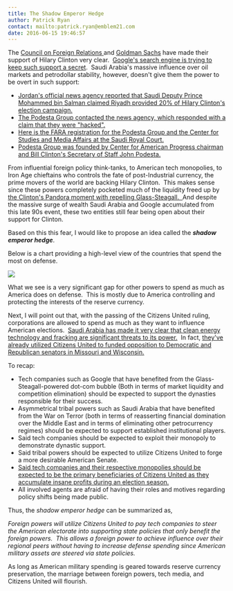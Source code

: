 ```yaml
---
title: The Shadow Emperor Hedge
author: Patrick Ryan
contact: mailto:patrick.ryan@emblem21.com
date: 2016-06-15 19:46:57
---
```


The [Council on Foreign Relations ](http://archive.is/kRCk#selection-1445.0-1447.18)and [Goldman Sachs](http://archive.is/mxaxg#selection-779.0-779.14) have made their support of Hilary Clinton very clear.  [Google's search engine is trying to keep such support a secret](http://archive.is/8UkCy).  Saudi Arabia's massive influence over oil markets and petrodollar stability, however, doesn't give them the power to be overt in such support:

*   [Jordan's official news agency reported that Saudi Deputy Prince Mohammed bin Salman claimed Riyadh provided 20% of Hilary Clinton's election campaign.](http://archive.is/ibuaN#selection-2431.0-2431.371)
*   [The Podesta Group contacted the news agency, which responded with a claim that they were "hacked".](http://archive.is/ZVIlL#selection-843.0-843.229)
*   [Here is the FARA registration for the Podesta Group and the Center for Studies and Media Affairs at the Saudi Royal Court.](https://www.fara.gov/docs/5926-Exhibit-AB-20160122-71.pdf)
*   [Podesta Group was founded by Center for American Progress chairman and Bill Clinton's Secretary of Staff John Podesta.](http://archive.is/Xt8jP#selection-499.0-541.20)

From influential foreign policy think-tanks, to American tech monopolies, to Iron Age chieftains who controls the fate of post-Industrial currency, the prime movers of the world are backing Hilary Clinton.  This makes sense since these powers completely pocketed much of the liquidity freed up by [the Clinton's Pandora moment with repelling Glass-Steagall.  ](http://archive.is/3X81W#selection-2175.0-2193.117)And despite the massive surge of wealth Saudi Arabia and Google accumulated from this late 90s event, these two entities still fear being open about their support for Clinton.

Based on this this fear, I would like to propose an idea called the **_shadow emperor hedge_**.

Below is a chart providing a high-level view of the countries that spend the most on defense.

[![](/images/0053_defense-comparison-full.png)](/images/0053_defense-comparison-full.png)

What we see is a very significant gap for other powers to spend as much as America does on defense.  This is mostly due to America controlling and protecting the interests of the reserve currency.

Next, I will point out that, with the passing of the Citizens United ruling, corporations are allowed to spend as much as they want to influence American elections.  [Saudi Arabia has made it very clear that clean energy technology and fracking are significant threats to its power.](http://archive.is/tnqNl#selection-943.128-985.107)  In fact, [they've already utilized Citizens United to funded opposition to Democratic and Republican senators in Missouri and Wisconsin.](http://archive.is/up5N2#selection-1403.0-1439.241)

To recap:

*   Tech companies such as Google that have benefited from the Glass-Steagall-powered dot-com bubble (Both in terms of market liquidity and competition elimination) should be expected to support the dynasties responsible for their success.
*   Asymmetrical tribal powers such as Saudi Arabia that have benefited from the War on Terror (both in terms of reasserting financial domination over the Middle East and in terms of eliminating other petrocurrency regimes) should be expected to support established institutional players.
*   Said tech companies should be expected to exploit their monopoly to demonstrate dynastic support.
*   Said tribal powers should be expected to utilize Citizens United to forge a more desirable American Senate.
*   [Said tech companies and their respective monopolies should be expected to be the primary beneficiaries of Citizens United as they accumulate insane profits during an election season.](http://archive.is/9v3tv#selection-1239.0-1239.209)
*   All involved agents are afraid of having their roles and motives regarding policy shifts being made public.

Thus, the _shadow emperor hedge_ can be summarized as,

_Foreign powers will utilize Citizens United to pay tech companies to steer the American electorate into supporting state policies that only benefit the foreign powers.  This allows a foreign power to achieve influence over their regional peers without having to increase defense spending since American military assets are steered via state policies._

As long as American military spending is geared towards reserve currency preservation, the marriage between foreign powers, tech media, and Citizens United will flourish.